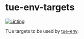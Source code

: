 # tue-env-targets

[![Linting](https://github.com/tue-robotics/tue-env-targets/actions/workflows/main.yml/badge.svg)](https://github.com/tue-robotics/tue-env-targets/actions/workflows/main.yml)

TUe targets to be used by [tue-env](https://github.com/tue-robotics/tue-env).
